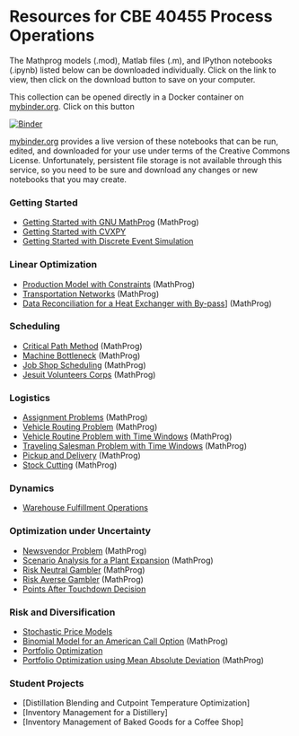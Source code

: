 # Resources for CBE 40455 Process Operations

The Mathprog models (.mod), Matlab files (.m), and IPython notebooks (.ipynb) listed below can be downloaded individually. Click on the link to view, then click on the download button to save on your computer.

This collection can be opened directly in a Docker container on [mybinder.org](http://mybinder.org). Click on this button 

[![Binder](http://mybinder.org/badge.svg)](http://mybinder.org/repo/jckantor/CBE40455)

[mybinder.org](http://mybinder.org) provides a live version of these notebooks that can be run, edited, and downloaded for your use under terms of the Creative Commons License. Unfortunately, persistent file storage is not available through this service, so you need to be sure and download any changes or new notebooks that you may create.


### Getting Started

* [Getting Started with GNU MathProg](https://github.com/jckantor/CBE40455/blob/master/notebooks/Getting%20Started%20with%20GNU%20MathProg.ipynb) (MathProg)
* [Getting Started with CVXPY](https://github.com/jckantor/CBE40455/notebooks/Getting%20Started%20with%20CVXPY.ipynb)
* [Getting Started with Discrete Event Simulation](https://github.com/jckantor/CBE40455/notebooks/Getting%20Started%20with%20Discrete%20Event%20Simulation.ipynb)

### Linear Optimization

* [Production Model with Constraints](https://github.com/jckantor/CBE40455/blob/master/notebooks/Production%20Models%20with%20Constraints.ipynb) (MathProg)
* [Transportation Networks](https://github.com/jckantor/CBE40455/blob/master/notebooks/Transportation%20Networks.ipynb) (MathProg)
* [Data Reconciliation for a Heat Exchanger with By-pass](https://github.com/jckantor/CBE40455/blob/master/notebooks/Data%20Reconciliation.ipynb)] (MathProg)

### Scheduling

* [Critical Path Method](https://github.com/jckantor/CBE40455/blob/master/notebooks/Critical%20Path%20Method.ipynb) (MathProg)
* [Machine Bottleneck](https://github.com/jckantor/CBE40455/blob/master/notebooks/Machine%20Bottleneck.ipynb) (MathProg)
* [Job Shop Scheduling](https://github.com/jckantor/CBE40455/blob/master/notebooks/Job%20Shop%20Scheduling.ipynb) (MathProg)
* [Jesuit Volunteers Corps](https://github.com/jckantor/CBE40455/blob/master/notebooks/Jesuit%20Volunteer%20Corps.ipynb) (MathProg)

### Logistics

* [Assignment Problems](notebooks/Assignment%20Problems.ipynb) (MathProg)
* [Vehicle Routing Problem](https://github.com/jckantor/CBE40455/blob/master/notebooks/Vehicle%20Routing.ipynb) (MathProg)
* [Vehicle Routine Problem with Time Windows](https://github.com/jckantor/CBE40455/blob/master/notebooks/Vehicle%20Routine%20with%20Time%20Windows.ipynb) (MathProg)
* [Traveling Salesman Problem with Time Windows](https://github.com/jckantor/CBE40455/blob/master/notebooks/Traveling%20Salesman%20Problem%20with%20Time%20Windows.ipynb) (MathProg)
* [Pickup and Delivery](https://github.com/jckantor/CBE40455/blob/master/notebooks/Pickup%20and%20Delivery%20.ipynb) (MathProg)
* [Stock Cutting](notebooks/Stock%20Cutting.ipynb) (MathProg)

### Dynamics

* [Warehouse Fulfillment Operations](https://github.com/jckantor/CBE40455/blob/master/notebooks/Warehouse%20Fulfillment%20Operations.ipynb)

### Optimization under Uncertainty

* [Newsvendor Problem](https://github.com/jckantor/CBE40455/blob/master/notebooks/Newsvendor%20Problem.ipynb) (MathProg)
* [Scenario Analysis for a Plant Expansion](https://github.com/jckantor/CBE40455/blob/master/notebooks/Scenario%20Analysis%20for%20a%20Plant%20Expansion.ipynb) (MathProg)
* [Risk Neutral Gambler](https://github.com/jckantor/CBE40455/blob/master/notebooks/Risk%20Neutral%20Gambler.ipynb) (MathProg)
* [Risk Averse Gambler](https://github.com/jckantor/CBE40455/blob/master/notebooks/Risk%20Averse%20Gambler.ipynb) (MathProg)
* [Points After Touchdown Decision](https://github.com/jckantor/CBE40455/blob/master/notebooks/Points%20after%20Touchdown%20Decision.ipynb)

### Risk and Diversification

* [Stochastic Price Models](https://github.com/jckantor/CBE40455/blob/master/notebooks/Stochastic%20Price%20Models.ipynb)
* [Binomial Model for an American Call Option](https://github.com/jckantor/CBE40455/blob/master/notebooks/Binomial%20Model%20for%20an%20American%20Call%20Option.ipynb) (MathProg)
* [Portfolio Optimization](https://github.com/jckantor/CBE40455/blob/master/notebooks/Portfolio%20Optimization.ipynb)
* [Portfolio Optimization using Mean Absolute Deviation](https://github.com/jckantor/CBE40455/blob/master/notebooks/Portfolio%20Optimization%20using%20Mean%20Absolute%20Deviation.ipynb) (MathProg)

### Student Projects

* [Distillation Blending and Cutpoint Temperature Optimization]
* [Inventory Management for a Distillery]
* [Inventory Management of Baked Goods for a Coffee Shop]

